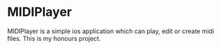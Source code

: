 # MIDIPlayer
MIDIPlayer is a simple ios application which can play, edit or create midi files. This is my honours project.
